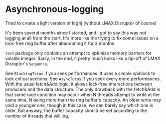 # Asynchronous-logging
Tried to create a light version of log4j (without LMAX Disruptor of course)

It's been several months since I started, and I got to say this was not logging at all from the start. It's more like me trying to fix some issues on a lock-free ring buffer after abandoning it for 3 months.

```test``` package only contains an attempt to optimize memory barriers for volatile integer. Sadly, in the end, it pretty much looks like a rip-off of LMAX Disruptor's ```Sequence```.

See ```BlockingTorus``` if you seek performances. It uses a simple spinlock to lock critical sections.
See ```AsyncTorus``` if you seek every more performances. With the usual fetch&Add logic, it allows lock-free interactions between producers and the data structure. The only drawback with the fetch&Add is that some race condition may occur when N threads attempt to write at the same time, N being more than the ring buffer's capacity. An older write may void a younger one, though in this case, we can barely say which one is older. But anyway, the buffer capacity should be set according to the number of threads that will log.
